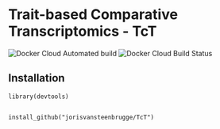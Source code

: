 # Trait-based Comparative Transcriptomics - TcT

![Docker Cloud Automated build](https://img.shields.io/docker/cloud/automated/jorisvsteenbrugge/tbasco?style=for-the-badge)
![Docker Cloud Build Status](https://img.shields.io/docker/cloud/build/jorisvsteenbrugge/tbasco?style=for-the-badge)


## Installation
```{r]
library(devtools)


install_github("jorisvansteenbrugge/TcT")

```
